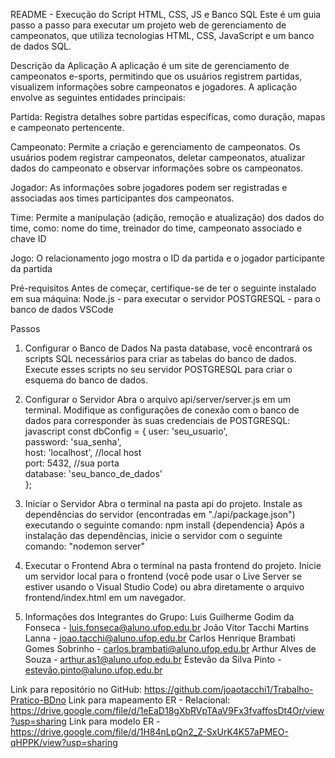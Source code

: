 README - Execução do Script HTML, CSS, JS e Banco SQL
Este é um guia passo a passo para executar um projeto web de gerenciamento de campeonatos, que utiliza tecnologias HTML, CSS, JavaScript e um banco de dados SQL.

Descrição da Aplicação
A aplicação é um site de gerenciamento de campeonatos e-sports, permitindo que os usuários registrem partidas, visualizem informações sobre campeonatos e jogadores.
A aplicação envolve as seguintes entidades principais:

Partida: Registra detalhes sobre partidas específicas, como duração, mapas e campeonato pertencente.

Campeonato: Permite a criação e gerenciamento de campeonatos. Os usuários podem registrar campeonatos, deletar campeonatos, atualizar dados do campeonato e observar informações sobre os campeonatos.

Jogador: As informações sobre jogadores podem ser registradas e associadas aos times participantes dos campeonatos.

Time: Permite a manipulação (adição, remoção e atualização) dos dados do time, como: nome do time, treinador do time, campeonato associado e chave ID

Jogo: O relacionamento jogo mostra o ID da partida e o jogador participante da partida

Pré-requisitos
Antes de começar, certifique-se de ter o seguinte instalado em sua máquina:
Node.js - para executar o servidor
POSTGRESQL - para o banco de dados
VSCode

Passos
1. Configurar o Banco de Dados
Na pasta database, você encontrará os scripts SQL necessários para criar as tabelas do banco de dados. Execute esses scripts no seu servidor POSTGRESQL para criar o esquema do banco de dados.

2. Configurar o Servidor
Abra o arquivo api/server/server.js em um terminal.
Modifique as configurações de conexão com o banco de dados para corresponder às suas credenciais de POSTGRESQL:
javascript
const dbConfig = {
  user: 'seu_usuario',  
  password: 'sua_senha',  
  host: 'localhost', //local host  
  port: 5432, //sua porta  
  database: 'seu_banco_de_dados'  
};

3. Iniciar o Servidor
Abra o terminal na pasta api do projeto.
Instale as dependências do servidor (encontradas em "./api/package.json") executando o seguinte comando:
npm install {dependencia}
Após a instalação das dependências, inicie o servidor com o seguinte comando:
"nodemon server"

4. Executar o Frontend
Abra o terminal na pasta frontend do projeto.
Inicie um servidor local para o frontend (você pode usar o Live Server se estiver usando o Visual Studio Code) ou abra diretamente o arquivo frontend/index.html em um navegador.

5. Informações dos Integrantes do Grupo:
Luis Guilherme Godim da Fonseca - luis.fonseca@aluno.ufop.edu.br
João Vitor Tacchi Martins Lanna - joao.tacchi@aluno.ufop.edu.br
Carlos Henrique Brambati Gomes Sobrinho - carlos.brambati@aluno.ufop.edu.br
Arthur Alves de Souza - arthur.as1@aluno.ufop.edu.br
Estevão da Silva Pinto - estevão.pinto@aluno.ufop.edu.br

Link para repositório no GitHub: https://github.com/joaotacchi1/Trabalho-Pratico-BDno
Link para mapeamento ER - Relacional: https://drive.google.com/file/d/1eEaD18gXbRVpTAaV9Fx3fvaffosDt4Or/view?usp=sharing
Link para modelo ER - https://drive.google.com/file/d/1H84nLpQn2_Z-SxUrK4K57aPMEO-qHPPK/view?usp=sharing
